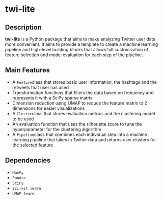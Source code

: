 # twi-lite

## Description
**twi-lite** is a Python package that aims to make analyzing Twitter user data more convenient. It aims to provide a template to create a machine learning pipeline and high-level building blocks that allows full customization of feature selection and model evaluation for each step of the pipeline.


## Main Features
* A ```Feature```class that stores basic user information, the hashtags and the retweets that user has used
* Transformation functions that filters the data based on frequency and represents it with a SciPy sparse matrix
* Dimension reduction using UMAP to reduce the feature matrix to 2 dimensions for easier visualizations
* A ```Cluster```class that stores evaluation metrics and the clustering model to be used
* An evaluation function that uses the silhouette score to tune the hyperparameter for the clustering algorithm
* A ```Pipeline```class that combines each individual step into a machine learning pipeline that takes in Twitter data and returns user clusters for the selected feature

## Dependencies
* ```NumPy```
* ```Pandas```
* ```SciPy```
* ```Sci-kit learn```
* ```UMAP-learn```